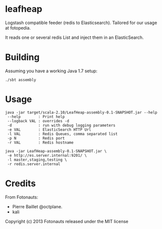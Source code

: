 leafheap
========

Logstash compatible feeder (redis to Elasticsearch). Tailored for our usage at fotopedia.

It reads one or several redis List and inject them in an ElasticSearch.

Building
========

Assuming you have a working Java 1.7 setup:

```
./sbt assembly
```

Usage
=====

```
java -jar target/scala-2.10/LeafHeap-assembly-0.1-SNAPSHOT.jar --help
 --help        : Print help
 --logback VAL : overrides -d
 -d            : run with debug logging parameters
 -e VAL        : ElasticSearch HTTP Url
 -l VAL        : Redis Queues, comma separated list
 -p N          : Redis port
 -r VAL        : Redis hostname
```

```
java -jar LeafHeap-assembly-0.1-SNAPSHOT.jar \
 -e http://es.server.internal:9201/ \
 -l master,staging,testing \
 -r redis.server.internal
```

Credits
=======

From Fotonauts:

- Pierre Baillet @octplane.
- kali


Copyright (c) 2013 Fotonauts released under the MIT license
